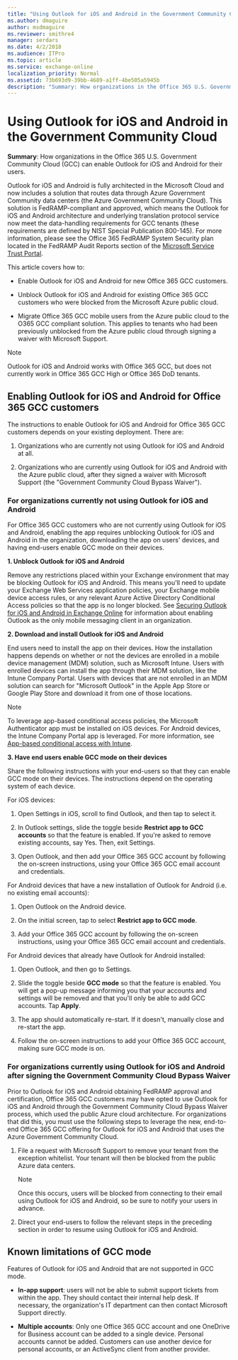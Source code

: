 ```yaml
---
title: "Using Outlook for iOS and Android in the Government Community Cloud"
ms.author: dmaguire
author: msdmaguire
ms.reviewer: smithre4
manager: serdars
ms.date: 4/2/2018
ms.audience: ITPro
ms.topic: article
ms.service: exchange-online
localization_priority: Normal
ms.assetid: 73b693d9-39bb-4689-a1ff-4be505a5945b
description: "Summary: How organizations in the Office 365 U.S. Government Community Cloud (GCC) can enable Outlook for iOS and Android for their users."
---
```


# Using Outlook for iOS and Android in the Government Community Cloud

 **Summary**: How organizations in the Office 365 U.S. Government Community Cloud (GCC) can enable Outlook for iOS and Android for their users.
  
Outlook for iOS and Android is fully architected in the Microsoft Cloud and now includes a solution that routes data through Azure Government Community data centers (the Azure Government Community Cloud). This solution is FedRAMP-compliant and approved, which means the Outlook for iOS and Android architecture and underlying translation protocol service now meet the data-handling requirements for GCC tenants (these requirements are defined by NIST Special Publication 800-145). For more information, please see the Office 365 FedRAMP System Security plan located in the FedRAMP Audit Reports section of the [Microsoft Service Trust Portal](https://servicetrust.microsoft.com/). 
  
This article covers how to:
  
- Enable Outlook for iOS and Android for new Office 365 GCC customers.
    
- Unblock Outlook for iOS and Android for existing Office 365 GCC customers who were blocked from the Microsoft Azure public cloud.
    
- Migrate Office 365 GCC mobile users from the Azure public cloud to the O365 GCC compliant solution. This applies to tenants who had been previously unblocked from the Azure public cloud through signing a waiver with Microsoft Support.
    
> [!NOTE]
> Outlook for iOS and Android works with Office 365 GCC, but does not currently work in Office 365 GCC High or Office 365 DoD tenants. 
  
## Enabling Outlook for iOS and Android for Office 365 GCC customers

The instructions to enable Outlook for iOS and Android for Office 365 GCC customers depends on your existing deployment. There are:
  
1. Organizations who are currently not using Outlook for iOS and Android at all.
    
2. Organizations who are currently using Outlook for iOS and Android with the Azure public cloud, after they signed a waiver with Microsoft Support (the "Government Community Cloud Bypass Waiver").
    
### For organizations currently not using Outlook for iOS and Android

For Office 365 GCC customers who are not currently using Outlook for iOS and Android, enabling the app requires unblocking Outlook for iOS and Android in the organization, downloading the app on users' devices, and having end-users enable GCC mode on their devices.
  
 **1. Unblock Outlook for iOS and Android**
  
Remove any restrictions placed within your Exchange environment that may be blocking Outlook for iOS and Android. This means you'll need to update your Exchange Web Services application policies, your Exchange mobile device access rules, or any relevant Azure Active Directory Conditional Access policies so that the app is no longer blocked. See [Securing Outlook for iOS and Android in Exchange Online](secure-outlook-for-ios-and-android.md) for information about enabling Outlook as the only mobile messaging client in an organization. 
  
 **2. Download and install Outlook for iOS and Android**
  
End users need to install the app on their devices. How the installation happens depends on whether or not the devices are enrolled in a mobile device management (MDM) solution, such as Microsoft Intune. Users with enrolled devices can install the app through their MDM solution, like the Intune Company Portal. Users with devices that are not enrolled in an MDM solution can search for "Microsoft Outlook" in the Apple App Store or Google Play Store and download it from one of those locations.
  
> [!NOTE]
> To leverage app-based conditional access policies, the Microsoft Authenticator app must be installed on iOS devices. For Android devices, the Intune Company Portal app is leveraged. For more information, see [App-based conditional access with Intune](https://docs.microsoft.com/en-us/intune/app-based-conditional-access-intune). 
  
 **3. Have end users enable GCC mode on their devices**
  
Share the following instructions with your end-users so that they can enable GCC mode on their devices. The instructions depend on the operating system of each device.
  
For iOS devices:
  
1. Open Settings in iOS, scroll to find Outlook, and then tap to select it.
    
2. In Outlook settings, slide the toggle beside **Restrict app to GCC accounts** so that the feature is enabled. If you're asked to remove existing accounts, say Yes. Then, exit Settings. 
    
3. Open Outlook, and then add your Office 365 GCC account by following the on-screen instructions, using your Office 365 GCC email account and credentials.
    
For Android devices that have a new installation of Outlook for Android (i.e. no existing email accounts):
  
1. Open Outlook on the Android device.
    
2. On the initial screen, tap to select **Restrict app to GCC mode**.
    
3. Add your Office 365 GCC account by following the on-screen instructions, using your Office 365 GCC email account and credentials.
    
For Android devices that already have Outlook for Android installed:
  
1. Open Outlook, and then go to Settings.
    
2. Slide the toggle beside **GCC mode** so that the feature is enabled. You will get a pop-up message informing you that your accounts and settings will be removed and that you'll only be able to add GCC accounts. Tap **Apply**.
    
3. The app should automatically re-start. If it doesn't, manually close and re-start the app.
    
4. Follow the on-screen instructions to add your Office 365 GCC account, making sure GCC mode is on.
    
### For organizations currently using Outlook for iOS and Android after signing the Government Community Cloud Bypass Waiver

Prior to Outlook for iOS and Android obtaining FedRAMP approval and certification, Office 365 GCC customers may have opted to use Outlook for iOS and Android through the Government Community Cloud Bypass Waiver process, which used the public Azure cloud architecture. For organizations that did this, you must use the following steps to leverage the new, end-to-end Office 365 GCC offering for Outlook for iOS and Android that uses the Azure Government Community Cloud.
  
1. File a request with Microsoft Support to remove your tenant from the exception whitelist. Your tenant will then be blocked from the public Azure data centers.
    
    > [!NOTE]
    > Once this occurs, users will be blocked from connecting to their email using Outlook for iOS and Android, so be sure to notify your users in advance. 
  
2. Direct your end-users to follow the relevant steps in the preceding section in order to resume using Outlook for iOS and Android.
    
## Known limitations of GCC mode

Features of Outlook for iOS and Android that are not supported in GCC mode.
  
- **In-app support**: users will not be able to submit support tickets from within the app. They should contact their internal help desk. If necessary, the organization's IT department can then contact Microsoft Support directly.
   
- **Multiple accounts**: Only one Office 365 GCC account and one OneDrive for Business account can be added to a single device. Personal accounts cannot be added. Customers can use another device for personal accounts, or an ActiveSync client from another provider.
    

